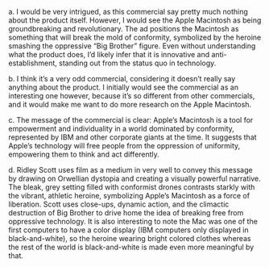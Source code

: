a. I would be very intrigued, as this commercial say pretty much nothing about the product itself. However, I would see the Apple Macintosh as being groundbreaking and revolutionary. The ad positions the Macintosh as something that will break the mold of conformity, symbolized by the heroine smashing the oppressive “Big Brother” figure. Even without understanding what the product does, I’d likely infer that it is innovative and anti-establishment, standing out from the status quo in technology.

b. I think it’s a very odd commercial, considering it doesn’t really say anything about the product. I initially would see the commercial as an interesting one however, because it’s so different from other commercials, and it would make me want to do more research on the Apple Macintosh.

c. The message of the commercial is clear: Apple’s Macintosh is a tool for empowerment and individuality in a world dominated by conformity, represented by IBM and other corporate giants at the time. It suggests that Apple’s technology will free people from the oppression of uniformity, empowering them to think and act differently.

d. Ridley Scott uses film as a medium in very well to convey this message by drawing on Orwellian dystopia and creating a visually powerful narrative. The bleak, grey setting filled with conformist drones contrasts starkly with the vibrant, athletic heroine, symbolizing Apple’s Macintosh as a force of liberation. Scott uses close-ups, dynamic action, and the climactic destruction of Big Brother to drive home the idea of breaking free from oppressive technology. It is also interesting to note the Mac was one of the first computers to have a color display (IBM computers only displayed in black-and-white), so the heroine wearing bright colored clothes whereas the rest of the world is black-and-white is made even more meaningful by that.